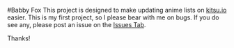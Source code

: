 #Babby Fox
This project is designed to make updating anime lists on [kitsu.io](https://www.kitsu.io/) easier. This is my first project, so I please bear with me on bugs. If you do see any, please post an issue on the [Issues Tab](httpsL://github.com/AndroidKitKat/Baby-Fox/issues).

Thanks!
